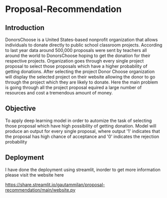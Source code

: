 # Proposal-Recommendation
## Introduction
 DonorsChoose is a United States-based nonprofit organization that allows individuals to donate directly to public school classroom projects. According to last year data around 500,000 proposals were sent by teachers all around the world to DonorsChoose hoping to get the donation for their respective projects. Organization goes through every single project proposal to select those proposals which have a higher probability of getting donations. After selecting the project Donor Choose organization will display the selected project on their website allowing the donor to go through the project which they are likely to donate. Here the main problem is going through all the project proposal equired a large number of resources and cost a tremendous amount of money.
 
 ## Objective
To apply deep learning model in order to automize the task of selecting those proposal which have high possibility of getting donation. Model will produce an output for every single proposal, where output '1' indicates that the proposal has high chance of acceptance and '0' indicates the rejection probability

## Deployment
I have done the deployment using streamlit, inorder to get more information please visit the website here

https://share.streamlit.io/gautammilan/proposal-recommendation/main/website.py

